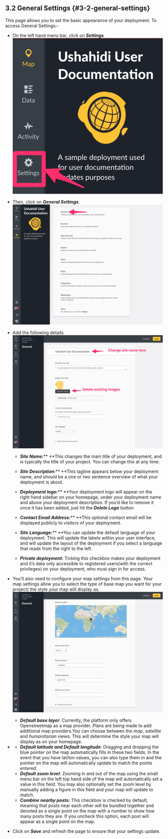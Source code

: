 ## 3.2 General Settings {#3-2-general-settings}

This page allows you to set the basic appearance of your deployment. To access General Settings:-

* On the left hand menu bar, click on _**Settings**_![](/assets/Updated_Settings.png)

* Then, click on _**General Settings**_.![](/assets/Updated_General.png)

* Add the following details![](/assets/Settings_1_updated.png)

  * _**Site Name:**_** **This changes the main title of your deployment, and is typically the title of your project. You can change this at any time.
  * _**Site Description:**_** **This tagline appears below your deployment name, and should be a one or two sentence overview of what your deployment is about.
  * _**Deployment logo:**_** **Your deployment logo will appear on the right hand sidebar on your homepage, under your deployment name and above your deployment description. If you’d like to remove it once it has been added, just hit the _**Delete Logo**_ button
  * _**Contact Email Address:**_** **This optional contact email will be displayed publicly to visitors of your deployment.

  * _**Site Language:**_** **You can update the default language of your deployment. This will update the labels within your user interface, and will update the layout of the deployment if you select a language that reads from the right to the left.

  * _**Private deployment:**_ Ticking this checkbox makes your deployment and it’s data only accessible to registered users\(with the correct privileges\) on your deployment, who must sign in for access.

* You’ll also need to configure your map settings from this page. Your map settings allow you to select the type of base map you want for your project\( the style your map will display as.![](/assets/Settings_2.png)

  * _**Default base layer**_: Currently, the platform only offers Openstreetmap as a map provider. Plans are being made to add additional map providers.You can choose between the _map_, _satellite_ and _humanitarian_ views. This will determine the style your map will display as on your homepage.

* * _**Default latitude and Default longitude**_: Dragging and dropping the blue pointer on the map automatically fills in these two fields. In the event that you have lat/lon values, you can also type them in and the pointer on the map will automatically update to match the points entered.
  * _**Default zoom level**_: Zooming in and out of the map using the small menu bar on the left top hand side of the map will automatically set a value in this field. You may also optionally set the zoom level by manually adding a figure in this field and your map will update to match.
  * _**Combine nearby posts:**_ This checkbox is checked by default, meaning that posts near each other will be bundled together and denoted as a single point on the map with a number to show how many posts they are. If you uncheck this option, each post will appear as a single point on the map.
* Click on _**Save**_ and refresh the page to ensure that your settings update.



